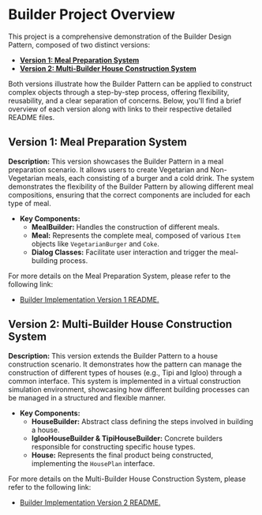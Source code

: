 # Builder Project Overview

This project is a comprehensive demonstration of the Builder Design Pattern, composed of two distinct versions:

- [**Version 1: Meal Preparation System**](builder_v1/README.md)
- [**Version 2: Multi-Builder House Construction System**](builder_v2/README.md)

Both versions illustrate how the Builder Pattern can be applied to construct complex objects through a step-by-step process, offering flexibility, reusability, and a clear separation of concerns. Below, you'll find a brief overview of each version along with links to their respective detailed README files.

## Version 1: Meal Preparation System

**Description:** This version showcases the Builder Pattern in a meal preparation scenario. It allows users to create Vegetarian and Non-Vegetarian meals, each consisting of a burger and a cold drink. The system demonstrates the flexibility of the Builder Pattern by allowing different meal compositions, ensuring that the correct components are included for each type of meal.

- **Key Components:**
    - **MealBuilder:** Handles the construction of different meals.
    - **Meal:** Represents the complete meal, composed of various `Item` objects like `VegetarianBurger` and `Coke`.
    - **Dialog Classes:** Facilitate user interaction and trigger the meal-building process.

For more details on the Meal Preparation System,  please refer to the following link:

- [Builder Implementation Version 1 README.](builder_v1/README.md)

## Version 2: Multi-Builder House Construction System

**Description:** This version extends the Builder Pattern to a house construction scenario. It demonstrates how the pattern can manage the construction of different types of houses (e.g., Tipi and Igloo) through a common interface. This system is implemented in a virtual construction simulation environment, showcasing how different building processes can be managed in a structured and flexible manner.

- **Key Components:**
    - **HouseBuilder:** Abstract class defining the steps involved in building a house.
    - **IglooHouseBuilder & TipiHouseBuilder:** Concrete builders responsible for constructing specific house types.
    - **House:** Represents the final product being constructed, implementing the `HousePlan` interface.

For more details on the Multi-Builder House Construction System, please refer to the following link:

- [Builder Implementation Version 2 README.](builder_v2/README.md)